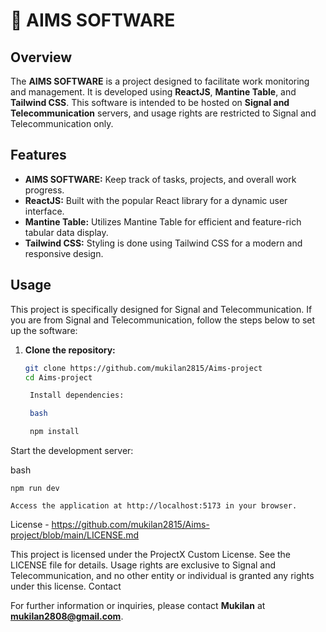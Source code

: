 # 🚀 AIMS SOFTWARE

## Overview

The **AIMS SOFTWARE** is a project designed to facilitate work monitoring and management. It is developed using **ReactJS**, **Mantine Table**, and **Tailwind CSS**. This software is intended to be hosted on **Signal and Telecommunication** servers, and usage rights are restricted to Signal and Telecommunication only.

## Features

- **AIMS SOFTWARE:** Keep track of tasks, projects, and overall work progress.
- **ReactJS:** Built with the popular React library for a dynamic user interface.
- **Mantine Table:** Utilizes Mantine Table for efficient and feature-rich tabular data display.
- **Tailwind CSS:** Styling is done using Tailwind CSS for a modern and responsive design.

## Usage

This project is specifically designed for Signal and Telecommunication. If you are from Signal and Telecommunication, follow the steps below to set up the software:

1. **Clone the repository:**

   ```bash
   git clone https://github.com/mukilan2815/Aims-project
   cd Aims-project

    Install dependencies:

    bash

    npm install
   ```

Start the development server:

bash

    npm run dev

    Access the application at http://localhost:5173 in your browser.

License - https://github.com/mukilan2815/Aims-project/blob/main/LICENSE.md

This project is licensed under the ProjectX Custom License. See the LICENSE file for details. Usage rights are exclusive to Signal and Telecommunication, and no other entity or individual is granted any rights under this license.
Contact

For further information or inquiries, please contact **Mukilan** at **mukilan2808@gmail.com**.
